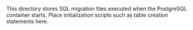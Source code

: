 This directory stores SQL migration files executed when the PostgreSQL container starts.
Place initialization scripts such as table creation statements here.
